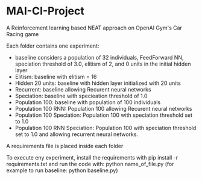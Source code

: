 # MAI-CI-Project
A Reinforcement learning based NEAT approach on OpenAI Gym's Car Racing game

Each folder contains one experiment: 
  - baseline considers a population of 32 individuals, FeedForward NN, speciation threshold of 3.0, elitism of 2, and 0 units in the initial hidden layer
  - Elitism: baseline with elitism = 16
  - Hidden 20 units: baseline with hidden layer initialized with 20 units
  - Recurrent: baseline allowing Recurent neural networks
  - Speciation: baseline with specieation threshold of 1.0 
  - Population 100: baseline with population of 100 individuals
  - Population 100 RNN: Population 100 allowing Recurent neural networks
  - Population 100 Speciation: Population 100 with speciation threshold set to 1.0
  - Population 100 RNN Speciation: Population 100 with speciation threshold set to 1.0 and allowing recurrent neural networks.

A requirements file is placed inside each folder

To execute eny experiment, install the requirements with
pip install -r requirements.txt
and run the code with:
python name_of_file.py
(for example to run baseline: python baseline.py)
